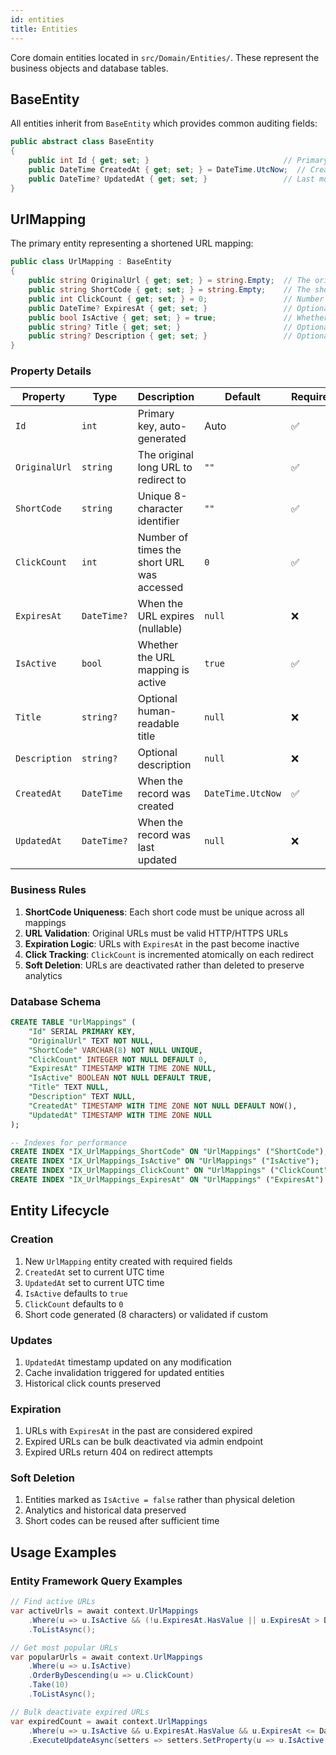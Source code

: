 ```yaml
---
id: entities
title: Entities
---
```


Core domain entities located in `src/Domain/Entities/`. These represent the business objects and database tables.

## BaseEntity

All entities inherit from `BaseEntity` which provides common auditing fields:

```csharp
public abstract class BaseEntity
{
    public int Id { get; set; }                              // Primary key
    public DateTime CreatedAt { get; set; } = DateTime.UtcNow;  // Creation timestamp
    public DateTime? UpdatedAt { get; set; }                 // Last modification timestamp
}
```

## UrlMapping

The primary entity representing a shortened URL mapping:

```csharp
public class UrlMapping : BaseEntity
{
    public string OriginalUrl { get; set; } = string.Empty;  // The original long URL
    public string ShortCode { get; set; } = string.Empty;    // The short code (8 characters)
    public int ClickCount { get; set; } = 0;                 // Number of times clicked
    public DateTime? ExpiresAt { get; set; }                 // Optional expiration date
    public bool IsActive { get; set; } = true;               // Whether URL is active
    public string? Title { get; set; }                       // Optional title/name
    public string? Description { get; set; }                 // Optional description
}
```

### Property Details

| Property | Type | Description | Default | Required |
|----------|------|-------------|---------|----------|
| `Id` | `int` | Primary key, auto-generated | Auto | ✅ |
| `OriginalUrl` | `string` | The original long URL to redirect to | `""` | ✅ |
| `ShortCode` | `string` | Unique 8-character identifier | `""` | ✅ |
| `ClickCount` | `int` | Number of times the short URL was accessed | `0` | ✅ |
| `ExpiresAt` | `DateTime?` | When the URL expires (nullable) | `null` | ❌ |
| `IsActive` | `bool` | Whether the URL mapping is active | `true` | ✅ |
| `Title` | `string?` | Optional human-readable title | `null` | ❌ |
| `Description` | `string?` | Optional description | `null` | ❌ |
| `CreatedAt` | `DateTime` | When the record was created | `DateTime.UtcNow` | ✅ |
| `UpdatedAt` | `DateTime?` | When the record was last updated | `null` | ❌ |

### Business Rules

1. **ShortCode Uniqueness**: Each short code must be unique across all mappings
2. **URL Validation**: Original URLs must be valid HTTP/HTTPS URLs
3. **Expiration Logic**: URLs with `ExpiresAt` in the past become inactive
4. **Click Tracking**: `ClickCount` is incremented atomically on each redirect
5. **Soft Deletion**: URLs are deactivated rather than deleted to preserve analytics

### Database Schema

```sql
CREATE TABLE "UrlMappings" (
    "Id" SERIAL PRIMARY KEY,
    "OriginalUrl" TEXT NOT NULL,
    "ShortCode" VARCHAR(8) NOT NULL UNIQUE,
    "ClickCount" INTEGER NOT NULL DEFAULT 0,
    "ExpiresAt" TIMESTAMP WITH TIME ZONE NULL,
    "IsActive" BOOLEAN NOT NULL DEFAULT TRUE,
    "Title" TEXT NULL,
    "Description" TEXT NULL,
    "CreatedAt" TIMESTAMP WITH TIME ZONE NOT NULL DEFAULT NOW(),
    "UpdatedAt" TIMESTAMP WITH TIME ZONE NULL
);

-- Indexes for performance
CREATE INDEX "IX_UrlMappings_ShortCode" ON "UrlMappings" ("ShortCode");
CREATE INDEX "IX_UrlMappings_IsActive" ON "UrlMappings" ("IsActive");
CREATE INDEX "IX_UrlMappings_ClickCount" ON "UrlMappings" ("ClickCount" DESC);
CREATE INDEX "IX_UrlMappings_ExpiresAt" ON "UrlMappings" ("ExpiresAt") WHERE "ExpiresAt" IS NOT NULL;
```

## Entity Lifecycle

### Creation
1. New `UrlMapping` entity created with required fields
2. `CreatedAt` set to current UTC time
3. `UpdatedAt` set to current UTC time  
4. `IsActive` defaults to `true`
5. `ClickCount` defaults to `0`
6. Short code generated (8 characters) or validated if custom

### Updates
1. `UpdatedAt` timestamp updated on any modification
2. Cache invalidation triggered for updated entities
3. Historical click counts preserved

### Expiration
1. URLs with `ExpiresAt` in the past are considered expired
2. Expired URLs can be bulk deactivated via admin endpoint
3. Expired URLs return 404 on redirect attempts

### Soft Deletion
1. Entities marked as `IsActive = false` rather than physical deletion
2. Analytics and historical data preserved
3. Short codes can be reused after sufficient time

## Usage Examples

### Entity Framework Query Examples

```csharp
// Find active URLs
var activeUrls = await context.UrlMappings
    .Where(u => u.IsActive && (!u.ExpiresAt.HasValue || u.ExpiresAt > DateTime.UtcNow))
    .ToListAsync();

// Get most popular URLs
var popularUrls = await context.UrlMappings
    .Where(u => u.IsActive)
    .OrderByDescending(u => u.ClickCount)
    .Take(10)
    .ToListAsync();

// Bulk deactivate expired URLs
var expiredCount = await context.UrlMappings
    .Where(u => u.IsActive && u.ExpiresAt.HasValue && u.ExpiresAt <= DateTime.UtcNow)
    .ExecuteUpdateAsync(setters => setters.SetProperty(u => u.IsActive, false));
```
